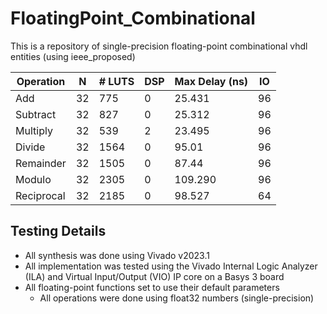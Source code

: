 # FloatingPoint_Combinational
This is a repository of single-precision floating-point combinational vhdl entities (using ieee_proposed) 


| Operation     | N  | # LUTS         | DSP   | Max Delay (ns)  | IO |
| ------------- | -- | -------------- | ----- | --------------- | -- | 
| Add           | 32 | 775            | 0     | 25.431          | 96 |
| Subtract      | 32 | 827            | 0     | 25.312          | 96 |
| Multiply      | 32 | 539            | 2     | 23.495          | 96 |
| Divide        | 32 | 1564           | 0     | 95.01           | 96 |
| Remainder     | 32 | 1505           | 0     | 87.44           | 96 |
| Modulo        | 32 | 2305           | 0     | 109.290         | 96 |
| Reciprocal    | 32 | 2185           | 0     | 98.527          | 64 |


## Testing Details
+ All synthesis was done using Vivado v2023.1
+ All implementation was tested using the Vivado Internal Logic Analyzer (ILA) and Virtual Input/Output (VIO) IP core on a Basys 3 board
+ All floating-point functions set to use their default parameters
    + All operations were done using float32 numbers (single-precision) 
